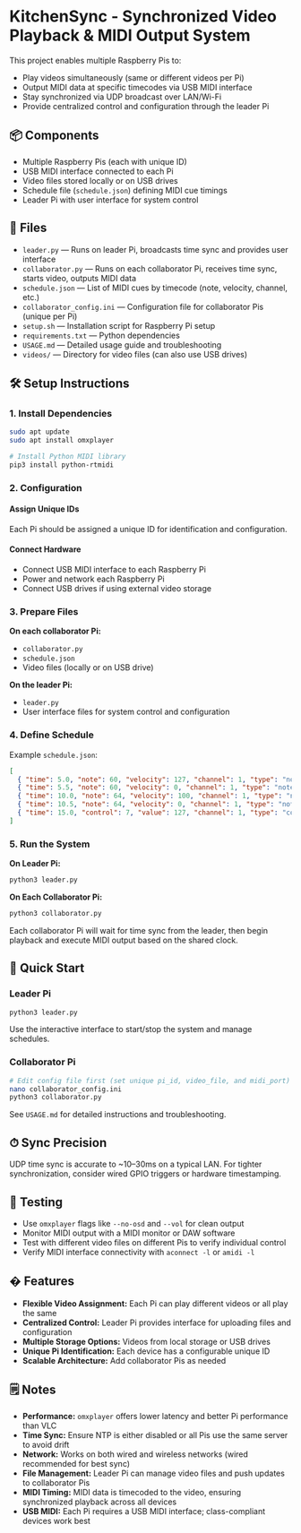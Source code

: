 # KitchenSync - Synchronized Video Playback & MIDI Output System

This project enables multiple Raspberry Pis to:
- Play videos simultaneously (same or different videos per Pi)
- Output MIDI data at specific timecodes via USB MIDI interface
- Stay synchronized via UDP broadcast over LAN/Wi-Fi
- Provide centralized control and configuration through the leader Pi

## 📦 Components
- Multiple Raspberry Pis (each with unique ID)
- USB MIDI interface connected to each Pi
- Video files stored locally or on USB drives
- Schedule file (`schedule.json`) defining MIDI cue timings
- Leader Pi with user interface for system control

## 📂 Files
- `leader.py` — Runs on leader Pi, broadcasts time sync and provides user interface
- `collaborator.py` — Runs on each collaborator Pi, receives time sync, starts video, outputs MIDI data
- `schedule.json` — List of MIDI cues by timecode (note, velocity, channel, etc.)
- `collaborator_config.ini` — Configuration file for collaborator Pis (unique per Pi)
- `setup.sh` — Installation script for Raspberry Pi setup
- `requirements.txt` — Python dependencies
- `USAGE.md` — Detailed usage guide and troubleshooting
- `videos/` — Directory for video files (can also use USB drives)

## 🛠 Setup Instructions

### 1. Install Dependencies
```bash
sudo apt update
sudo apt install omxplayer

# Install Python MIDI library
pip3 install python-rtmidi
```

### 2. Configuration

#### Assign Unique IDs
Each Pi should be assigned a unique ID for identification and configuration.

#### Connect Hardware
- Connect USB MIDI interface to each Raspberry Pi
- Power and network each Raspberry Pi
- Connect USB drives if using external video storage

### 3. Prepare Files

**On each collaborator Pi:**
- `collaborator.py`
- `schedule.json`
- Video files (locally or on USB drive)

**On the leader Pi:**
- `leader.py`
- User interface files for system control and configuration

### 4. Define Schedule

Example `schedule.json`:
```json
[
  { "time": 5.0, "note": 60, "velocity": 127, "channel": 1, "type": "note_on" },
  { "time": 5.5, "note": 60, "velocity": 0, "channel": 1, "type": "note_off" },
  { "time": 10.0, "note": 64, "velocity": 100, "channel": 1, "type": "note_on" },
  { "time": 10.5, "note": 64, "velocity": 0, "channel": 1, "type": "note_off" },
  { "time": 15.0, "control": 7, "value": 127, "channel": 1, "type": "control_change" }
]
```

### 5. Run the System

**On Leader Pi:**
```bash
python3 leader.py
```

**On Each Collaborator Pi:**
```bash
python3 collaborator.py
```

Each collaborator Pi will wait for time sync from the leader, then begin playback and execute MIDI output based on the shared clock.

## 🚀 Quick Start

### Leader Pi
```bash
python3 leader.py
```
Use the interactive interface to start/stop the system and manage schedules.

### Collaborator Pi  
```bash
# Edit config file first (set unique pi_id, video_file, and midi_port)
nano collaborator_config.ini
python3 collaborator.py
```

See `USAGE.md` for detailed instructions and troubleshooting.

## ⏱ Sync Precision

UDP time sync is accurate to ~10–30ms on a typical LAN. For tighter synchronization, consider wired GPIO triggers or hardware timestamping.

## 🧪 Testing

- Use `omxplayer` flags like `--no-osd` and `--vol` for clean output
- Monitor MIDI output with a MIDI monitor or DAW software
- Test with different video files on different Pis to verify individual control
- Verify MIDI interface connectivity with `aconnect -l` or `amidi -l`

## � Features

- **Flexible Video Assignment:** Each Pi can play different videos or all play the same
- **Centralized Control:** Leader Pi provides interface for uploading files and configuration
- **Multiple Storage Options:** Videos from local storage or USB drives
- **Unique Pi Identification:** Each device has a configurable unique ID
- **Scalable Architecture:** Add collaborator Pis as needed

## 🗒 Notes

- **Performance:** `omxplayer` offers lower latency and better Pi performance than VLC
- **Time Sync:** Ensure NTP is either disabled or all Pis use the same server to avoid drift
- **Network:** Works on both wired and wireless networks (wired recommended for best sync)
- **File Management:** Leader Pi can manage video files and push updates to collaborator Pis
- **MIDI Timing:** MIDI data is timecoded to the video, ensuring synchronized playback across all devices
- **USB MIDI:** Each Pi requires a USB MIDI interface; class-compliant devices work best